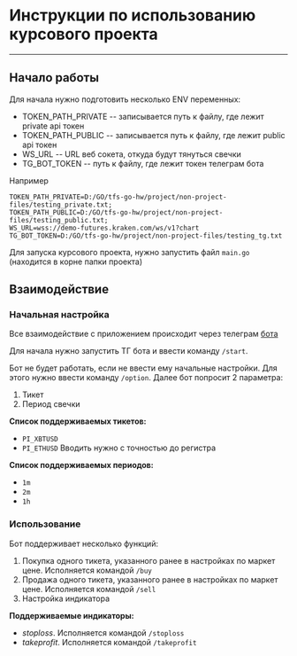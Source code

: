 # Инструкции по использованию курсового проекта

------

## Начало работы
Для начала нужно подготовить несколько ENV переменных:
* TOKEN_PATH_PRIVATE -- записывается путь к файлу, где лежит private api токен
* TOKEN_PATH_PUBLIC -- записывается путь к файлу, где лежит public api токен
* WS_URL -- URL веб сокета, откуда будут тянуться свечки
* TG_BOT_TOKEN -- путь к файлу, где лежит токен телеграм бота

Например
```text
TOKEN_PATH_PRIVATE=D:/GO/tfs-go-hw/project/non-project-files/testing_private.txt;
TOKEN_PATH_PUBLIC=D:/GO/tfs-go-hw/project/non-project-files/testing_public.txt;
WS_URL=wss://demo-futures.kraken.com/ws/v1?chart
TG_BOT_TOKEN=D:/GO/tfs-go-hw/project/non-project-files/testing_tg.txt
```

Для запуска курсового проекта, нужно запустить файл `main.go` (находится в корне папки проекта)

## Взаимодействие
### Начальная настройка
Все взаимодействие с приложением происходит через телеграм [бота](http://t.me/Tfs_CP_bot)

Для начала нужно запустить ТГ бота и ввести команду `/start`.

Бот не будет работать, если не ввести ему начальные настройки. Для этого нужно ввести команду `/option`. 
Далее бот попросит 2 параметра:
1. Тикет 
2. Период свечки

**Список поддерживаемых тикетов:**
* `PI_XBTUSD`
* `PI_ETHUSD`
Вводить нужно с точностью до регистра

**Список поддерживаемых периодов:**
* `1m`
* `2m`
* `1h`

### Использование
Бот поддерживает несколько функций:
1. Покупка одного тикета, указанного ранее в настройках по маркет цене. Исполняется командой `/buy`
2. Продажа одного тикета, указанного ранее в настройках по маркет цене. Исполняется командой `/sell`
3. Настройка индикатора

**Поддерживаемые индикаторы:**
* _stoploss_. Исполняется командой `/stoploss`
* _takeprofit_. Исполняется командой `/takeprofit`
